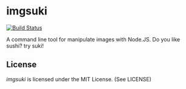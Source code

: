 # imgsuki

[![Build Status](https://travis-ci.org/SiroDiaz/imgsuki.svg?branch=master)](https://travis-ci.org/SiroDiaz/imgsuki)

A command line tool for manipulate images with Node.JS.
Do you like sushi? try suki!

## License

_imgsuki_ is licensed under the MIT License. (See LICENSE)